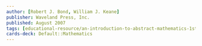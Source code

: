 ```yaml
---
author: [Robert J. Bond, William J. Keane]
publisher: Waveland Press, Inc.
published: August 2007
tags: [educational-resource/an-introduction-to-abstract-mathematics-1st-edition, study-note] 
cards-deck: Default꞉꞉Mathematics
---
```

